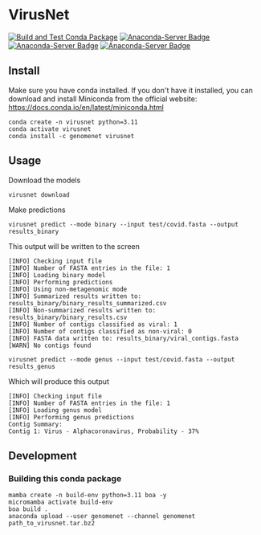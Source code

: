 # VirusNet

[![Build and Test Conda Package](https://github.com/GenomeNet/VirusNet/actions/workflows/python-package-conda.yml/badge.svg)](https://github.com/GenomeNet/VirusNet/actions/workflows/python-package-conda.yml) [![Anaconda-Server Badge](https://anaconda.org/genomenet/virusnet/badges/version.svg)](https://anaconda.org/genomenet/virusnet) [![Anaconda-Server Badge](https://anaconda.org/genomenet/virusnet/badges/latest_release_relative_date.svg)](https://anaconda.org/genomenet/virusnet) [![Anaconda-Server Badge](https://anaconda.org/genomenet/virusnet/badges/downloads.svg)](https://anaconda.org/genomenet/virusnet)

## Install

Make sure you have conda installed. If you don't have it installed, you can download and install Miniconda from the official website: https://docs.conda.io/en/latest/miniconda.html

```
conda create -n virusnet python=3.11
conda activate virusnet
conda install -c genomenet virusnet
```

## Usage

Download the models

```
virusnet download
```

Make predictions


```
virusnet predict --mode binary --input test/covid.fasta --output results_binary
```

This output will be written to the screen

```
[INFO] Checking input file 
[INFO] Number of FASTA entries in the file: 1 
[INFO] Loading binary model 
[INFO] Performing predictions 
[INFO] Using non-metagenomic mode 
[INFO] Summarized results written to: results_binary/binary_results_summarized.csv 
[INFO] Non-summarized results written to: results_binary/binary_results.csv 
[INFO] Number of contigs classified as viral: 1 
[INFO] Number of contigs classified as non-viral: 0 
[INFO] FASTA data written to: results_binary/viral_contigs.fasta 
[WARN] No contigs found 
```

```
virusnet predict --mode genus --input test/covid.fasta --output results_genus
```

Which will produce this output

```
[INFO] Checking input file 
[INFO] Number of FASTA entries in the file: 1 
[INFO] Loading genus model 
[INFO] Performing genus predictions 
Contig Summary:
Contig 1: Virus - Alphacoronavirus, Probability - 37%
```

## Development

### Building this conda package

```
mamba create -n build-env python=3.11 boa -y
micromamba activate build-env
boa build .
anaconda upload --user genomenet --channel genomenet path_to_virusnet.tar.bz2
```
